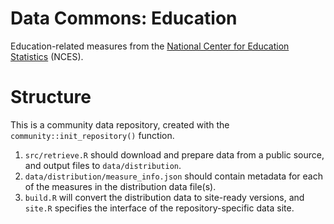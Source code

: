 # Data Commons: Education
Education-related measures from the [National Center for Education Statistics](https://nces.ed.gov) (NCES).

# Structure
This is a community data repository, created with the `community::init_repository()` function.
1. `src/retrieve.R` should download and prepare data from a public source, and output files to `data/distribution`.
2. `data/distribution/measure_info.json` should contain metadata for each of the measures in the distribution data file(s).
3. `build.R` will convert the distribution data to site-ready versions, and `site.R` specifies the interface of the repository-specific data site.
